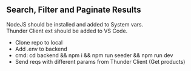 ## Search, Filter and Paginate Results

NodeJS should be installed and added to System vars.  
Thunder Client ext should be added to VS Code.

- Clone repo to local
- Add .env to backend
- cmd: cd backend && npm i && npm run seeder && npm run dev
- Send reqs with different params from Thunder Client (Get products)
